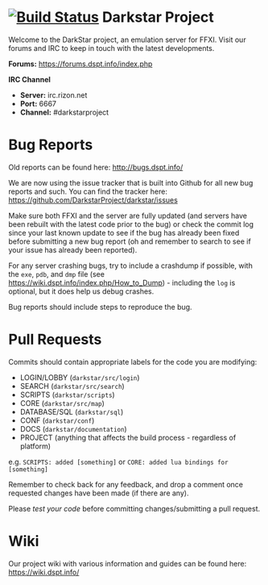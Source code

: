 [![Build Status](https://travis-ci.org/DarkstarProject/darkstar.svg?branch=master)](https://travis-ci.org/DarkstarProject/darkstar)
Darkstar Project
========

Welcome to the DarkStar project, an emulation server for FFXI.
Visit our forums and IRC to keep in touch with the latest developments.

**Forums:** https://forums.dspt.info/index.php

**IRC Channel**
 * **Server:** irc.rizon.net
 * **Port:** 6667
 * **Channel:** #darkstarproject

Bug Reports
========
Old reports can be found here: http://bugs.dspt.info/

We are now using the issue tracker that is built into Github for all new bug reports and such.
You can find the tracker here: https://github.com/DarkstarProject/darkstar/issues

Make sure both FFXI and the server are fully updated (and servers have been rebuilt with the latest code prior to the bug) or check the commit log since your last known update to see if the bug has already been fixed before submitting a new bug report (oh and remember to search to see if your issue has already been reported).

For any server crashing bugs, try to include a crashdump if possible, with the ```exe```, ```pdb```, and ```dmp``` file (see https://wiki.dspt.info/index.php/How_to_Dump) - including the ```log``` is optional, but it does help us debug crashes.

Bug reports should include steps to reproduce the bug.

Pull Requests
========
Commits should contain appropriate labels for the code you are modifying:
* LOGIN/LOBBY (```darkstar/src/login```)
* SEARCH (```darkstar/src/search```)
* SCRIPTS (```darkstar/scripts```)
* CORE (```darkstar/src/map```)
* DATABASE/SQL (```darkstar/sql```)
* CONF (```darkstar/conf```)
* DOCS (```darkstar/documentation```)
* PROJECT (anything that affects the build process - regardless of platform)

e.g. ```SCRIPTS: added [something]``` or ```CORE: added lua bindings for [something]```

Remember to check back for any feedback, and drop a comment once requested changes have been made (if there are any).


Please *test your code* before committing changes/submitting a pull request.

Wiki
========
Our project wiki with various information and guides can be found here:
https://wiki.dspt.info/
